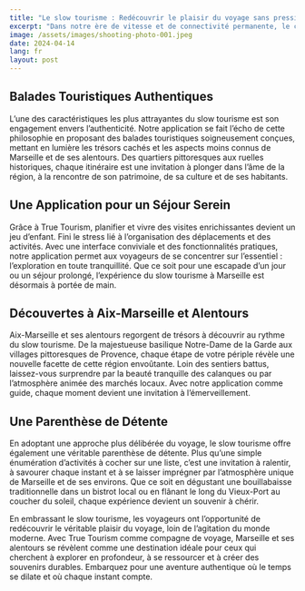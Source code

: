 ```yaml
---
title: "Le slow tourisme : Redécouvrir le plaisir du voyage sans pression à Marseille et ses alentours"
excerpt: "Dans notre ère de vitesse et de connectivité permanente, le concept du slow tourisme émerge comme une bouffée d’air frais pour les voyageurs en quête d’authenticité et de détente. À Marseille et dans ses environs, cette approche trouve une résonance particulière, offrant une manière unique d’explorer la région à un rythme plus humain, tout en savourant chaque instant."
image: /assets/images/shooting-photo-001.jpeg
date: 2024-04-14
lang: fr
layout: post
---
```


## Balades Touristiques Authentiques

L’une des caractéristiques les plus attrayantes du slow tourisme est son engagement envers l’authenticité. Notre application se fait l’écho de cette philosophie en proposant des balades touristiques soigneusement conçues, mettant en lumière les trésors cachés et les aspects moins connus de Marseille et de ses alentours. Des quartiers pittoresques aux ruelles historiques, chaque itinéraire est une invitation à plonger dans l’âme de la région, à la rencontre de son patrimoine, de sa culture et de ses habitants.

## Une Application pour un Séjour Serein

Grâce à True Tourism, planifier et vivre des visites enrichissantes devient un jeu d’enfant. Fini le stress lié à l’organisation des déplacements et des activités. Avec une interface conviviale et des fonctionnalités pratiques, notre application permet aux voyageurs de se concentrer sur l’essentiel : l’exploration en toute tranquillité. Que ce soit pour une escapade d’un jour ou un séjour prolongé, l’expérience du slow tourisme à Marseille est désormais à portée de main.

## Découvertes à Aix-Marseille et Alentours

Aix-Marseille et ses alentours regorgent de trésors à découvrir au rythme du slow tourisme. De la majestueuse basilique Notre-Dame de la Garde aux villages pittoresques de Provence, chaque étape de votre périple révèle une nouvelle facette de cette région envoûtante. Loin des sentiers battus, laissez-vous surprendre par la beauté tranquille des calanques ou par l’atmosphère animée des marchés locaux. Avec notre application comme guide, chaque moment devient une invitation à l’émerveillement.

## Une Parenthèse de Détente

En adoptant une approche plus délibérée du voyage, le slow tourisme offre également une véritable parenthèse de détente. Plus qu’une simple énumération d’activités à cocher sur une liste, c’est une invitation à ralentir, à savourer chaque instant et à se laisser imprégner par l’atmosphère unique de Marseille et de ses environs. Que ce soit en dégustant une bouillabaisse traditionnelle dans un bistrot local ou en flânant le long du Vieux-Port au coucher du soleil, chaque expérience devient un souvenir à chérir.

En embrassant le slow tourisme, les voyageurs ont l’opportunité de redécouvrir le véritable plaisir du voyage, loin de l’agitation du monde moderne. Avec True Tourism comme compagne de voyage, Marseille et ses alentours se révèlent comme une destination idéale pour ceux qui cherchent à explorer en profondeur, à se ressourcer et à créer des souvenirs durables. Embarquez pour une aventure authentique où le temps se dilate et où chaque instant compte.

